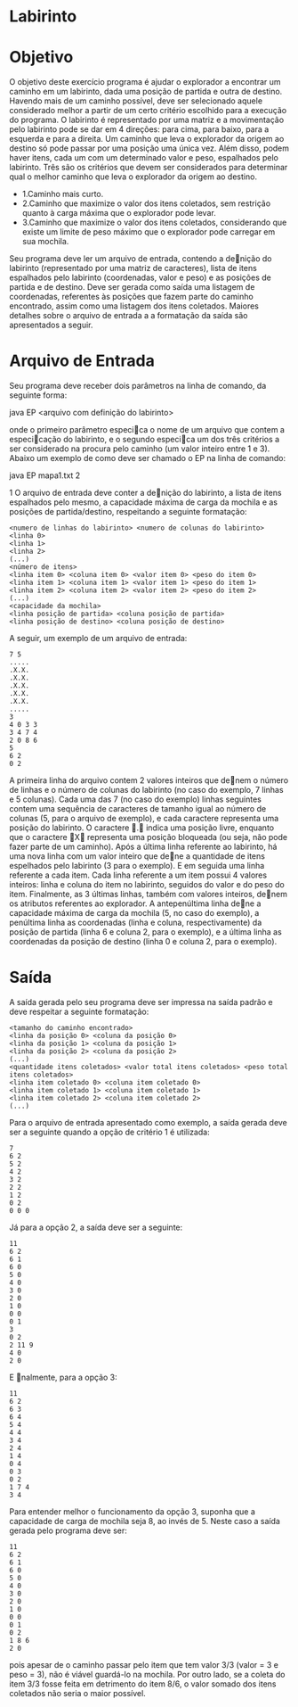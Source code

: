 ﻿# Labirinto

# Objetivo

O objetivo deste exercício programa é ajudar o explorador a encontrar um caminho em um labirinto, dada uma posição de partida e outra de destino. Havendo mais de um caminho possível, deve ser selecionado aquele considerado melhor a partir de um certo critério escolhido para a execução do programa. O labirinto é representado por uma matriz e a movimentação pelo labirinto pode se dar em 4 direções: para cima, para baixo, para a esquerda e para a direita. Um caminho que leva o explorador da origem ao destino só pode passar por uma posição uma única vez. Além disso, podem haver itens, cada um com um determinado valor e peso, espalhados pelo labirinto. Três são os critérios que devem ser considerados para determinar qual o melhor caminho que leva o explorador da origem ao destino.

- 1.Caminho mais curto.
- 2.Caminho que maximize o valor dos itens coletados, sem restrição quanto à carga máxima que o explorador pode levar.
- 3.Caminho que maximize o valor dos itens coletados, considerando que existe um limite de peso máximo que o explorador pode carregar em sua mochila.

Seu programa deve ler um arquivo de entrada, contendo a denição do labirinto (representado por uma matriz de caracteres), lista de itens espalhados pelo labirinto (coordenadas, valor e peso) e as posições de partida e de destino. Deve ser gerada como saída uma listagem de coordenadas, referentes às posições que fazem parte do caminho encontrado, assim como uma listagem dos itens coletados. Maiores detalhes sobre o arquivo de entrada a a formatação da saída são apresentados a seguir. 

# Arquivo de Entrada

Seu programa deve receber dois parâmetros na linha de comando, da seguinte forma:

java EP <arquivo com definição do labirinto> <criterio> 

onde o primeiro parâmetro especica o nome de um arquivo que contem a especicação do labirinto, e o segundo especica um dos três critérios a ser considerado na procura pelo caminho (um valor inteiro entre 1 e 3). Abaixo um exemplo de como deve ser chamado o EP na linha de comando:

java EP mapa1.txt 2

1
O arquivo de entrada deve conter a denição do labirinto, a lista de itens espalhados pelo mesmo, a capacidade máxima de carga da mochila e as posições de partida/destino, respeitando a seguinte formatação:
```
<numero de linhas do labirinto> <numero de colunas do labirinto>
<linha 0>
<linha 1>
<linha 2>
(...)
<número de itens>
<linha item 0> <coluna item 0> <valor item 0> <peso do item 0>
<linha item 1> <coluna item 1> <valor item 1> <peso do item 1>
<linha item 2> <coluna item 2> <valor item 2> <peso do item 2>
(...)
<capacidade da mochila>
<linha posição de partida> <coluna posição de partida>
<linha posição de destino> <coluna posição de destino>
```
A seguir, um exemplo de um arquivo de entrada:
```
7 5
.....
.X.X.
.X.X.
.X.X.
.X.X.
.X.X.
.....
3
4 0 3 3
3 4 7 4
2 0 8 6
5
6 2
0 2
```

A primeira linha do arquivo contem 2 valores inteiros que denem o número de linhas e o número de colunas do labirinto (no caso do exemplo, 7 linhas e 5 colunas). Cada uma das 7 (no caso do exemplo) linhas seguintes contem uma sequência de caracteres de tamanho igual ao número de colunas (5, para o arquivo de exemplo), e cada caractere representa uma posição do labirinto. O caractere . indica uma posição livre, enquanto que o caractere X representa uma posição bloqueada (ou seja, não pode fazer parte de um caminho). Após a última linha referente ao labirinto, há uma nova linha com um valor inteiro que dene a quantidade de itens espelhados pelo labirinto (3 para o exemplo). E em seguida uma linha referente a cada item. Cada linha referente a um item possui 4 valores inteiros: linha e coluna do item no labirinto, seguidos do valor e do peso do item. Finalmente, as 3 últimas linhas, também com valores inteiros, denem os atributos referentes ao explorador. A antepenúltima 
linha dene a capacidade máxima de carga da mochila (5, no caso do exemplo), a penúltima linha as coordenadas (linha e coluna, respectivamente) da posição de partida (linha 6 e coluna 2, para o exemplo), e a última linha as coordenadas da posição de destino (linha 0 e coluna 2, para o exemplo).

# Saída

A saída gerada pelo seu programa deve ser impressa na saída padrão e deve respeitar a seguinte formatação:
```
<tamanho do caminho encontrado>
<linha da posição 0> <coluna da posição 0>
<linha da posição 1> <coluna da posição 1>
<linha da posição 2> <coluna da posição 2>
(...)
<quantidade itens coletados> <valor total itens coletados> <peso total itens coletados>
<linha item coletado 0> <coluna item coletado 0>
<linha item coletado 1> <coluna item coletado 1>
<linha item coletado 2> <coluna item coletado 2>
(...)
```

Para o arquivo de entrada apresentado como exemplo, a saída gerada deve ser a seguinte quando a opção de critério 1 é utilizada:
```
7
6 2
5 2
4 2
3 2
2 2
1 2
0 2
0 0 0
```
Já para a opção 2, a saída deve ser a seguinte:
```
11
6 2
6 1
6 0
5 0
4 0
3 0
2 0
1 0
0 0
0 1
3
0 2
2 11 9
4 0
2 0
```
E nalmente, para a opção 3:
```
11
6 2
6 3
6 4
5 4
4 4
3 4
2 4
1 4
0 4
0 3
0 2
1 7 4
3 4
```
Para entender melhor o funcionamento da opção 3, suponha que a capacidade de carga de mochila seja 8, ao invés de 5. Neste caso a saída gerada pelo programa deve ser:
```
11
6 2
6 1
6 0
5 0
4 0
3 0
2 0
1 0
0 0
0 1
0 2
1 8 6
2 0
```
pois apesar de o caminho passar pelo item que tem valor 3/3 (valor = 3 e peso = 3), não é viável guardá-lo na mochila. Por outro lado, se a coleta do item 3/3 fosse feita em detrimento do item 8/6, o valor somado dos itens coletados não seria o maior possível.